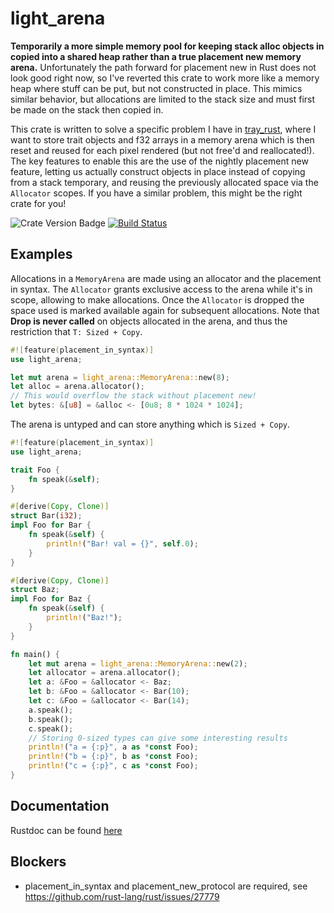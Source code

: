 # light\_arena

**Temporarily a more simple memory pool for keeping stack alloc objects
in copied into a shared heap rather than a true placement new memory arena.**
Unfortunately the path forward for placement new in Rust does not look
good right now, so I've reverted this crate to work more like a memory
heap where stuff can be put, but not constructed in place. This mimics
similar behavior, but allocations are limited to the stack size and
must first be made on the stack then copied in.

This crate is written to solve a specific problem I have in
[tray\_rust](https://github.com/Twinklebear/tray_rust), where I want to
store trait objects and f32 arrays in a memory arena which is then reset
and reused for each pixel rendered (but not free'd and reallocated!).
The key features to enable this are the use of the nightly placement new feature, letting us
actually construct objects in place instead of copying from a stack temporary,
and reusing the previously allocated space via the `Allocator` scopes.
If you have a similar problem, this might be the right crate for you!

![Crate Version Badge](https://img.shields.io/crates/v/light_arena.svg)
[![Build Status](https://travis-ci.org/Twinklebear/light_arena.svg?branch=master)](https://travis-ci.org/Twinklebear/light_arena)

## Examples

Allocations in a `MemoryArena` are made using an allocator and the
placement in syntax. The `Allocator` grants exclusive access to the
arena while it's in scope, allowing to make allocations. Once the `Allocator`
is dropped the space used is marked available again for subsequent allocations.
Note that **Drop is never called** on objects allocated in the arena,
and thus the restriction that `T: Sized + Copy`.

```rust
#![feature(placement_in_syntax)]
use light_arena;

let mut arena = light_arena::MemoryArena::new(8);
let alloc = arena.allocator();
// This would overflow the stack without placement new!
let bytes: &[u8] = &alloc <- [0u8; 8 * 1024 * 1024];
```

The arena is untyped and can store anything which is `Sized + Copy`.

```rust
#![feature(placement_in_syntax)]
use light_arena;

trait Foo {
	fn speak(&self);
}

#[derive(Copy, Clone)]
struct Bar(i32);
impl Foo for Bar {
	fn speak(&self) {
		println!("Bar! val = {}", self.0);
	}
}

#[derive(Copy, Clone)]
struct Baz;
impl Foo for Baz {
	fn speak(&self) {
		println!("Baz!");
	}
}

fn main() {
	let mut arena = light_arena::MemoryArena::new(2);
	let allocator = arena.allocator();
	let a: &Foo = &allocator <- Baz;
	let b: &Foo = &allocator <- Bar(10);
	let c: &Foo = &allocator <- Bar(14);
	a.speak();
	b.speak();
	c.speak();
	// Storing 0-sized types can give some interesting results
	println!("a = {:p}", a as *const Foo);
	println!("b = {:p}", b as *const Foo);
	println!("c = {:p}", c as *const Foo);
}
```

## Documentation

Rustdoc can be found [here](http://www.willusher.io/light_arena/light_arena/)

## Blockers

- placement\_in\_syntax and placement\_new\_protocol are required,
	see https://github.com/rust-lang/rust/issues/27779

